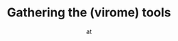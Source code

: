 ---
layout: post
title:  "Gathering the (virome) tools"
author: at
categories: [ virome, tutorial, tools ]
image: assets/images/virome.jpg
hidden: true
---